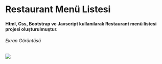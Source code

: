 <h1>Restaurant Menü Listesi</h1>

<h4>Html, Css, Bootstrap ve Javscript kullanılarak Restaurant menü listesi projesi oluşturulmuştur.</h4>

<h6>Ekran Görüntüsü</h6>

![](menulist.gif)